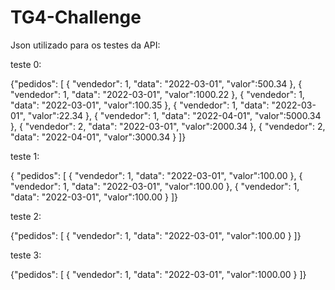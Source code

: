 # TG4-Challenge
Json utilizado para os testes da API:

teste 0:

{"pedidos": [
{ "vendedor": 1, "data": "2022-03-01", "valor":500.34 },
{ "vendedor": 1, "data": "2022-03-01", "valor":1000.22 },
{ "vendedor": 1, "data": "2022-03-01", "valor":100.35 },
{ "vendedor": 1, "data": "2022-03-01", "valor":22.34 },
{ "vendedor": 1, "data": "2022-04-01", "valor":5000.34 },
{ "vendedor": 2, "data": "2022-03-01", "valor":2000.34 },
{ "vendedor": 2, "data": "2022-04-01", "valor":3000.34 }
]}

teste 1:

{ "pedidos": [ 
{ "vendedor": 1, "data": "2022-03-01", "valor":100.00 }, 
{ "vendedor": 1, "data": "2022-03-01", "valor":100.00 }, 
{ "vendedor": 1, "data": "2022-03-01", "valor":100.00 } 
]}

teste 2:

{"pedidos": [ 
{ "vendedor": 1, "data": "2022-03-01", "valor":100.00 } ]} 

teste 3:

{"pedidos": [ 
{ "vendedor": 1, "data": "2022-03-01", "valor":1000.00 } ]}
